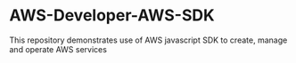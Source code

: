 # AWS-Developer-AWS-SDK
This repository demonstrates use of AWS javascript SDK to create, manage and operate AWS services
